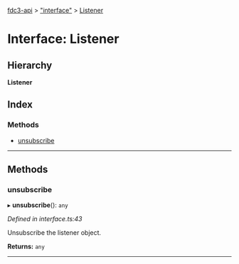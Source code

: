[fdc3-api](../README.md) > ["interface"](../modules/_interface_.md) > [Listener](../interfaces/_interface_.listener.md)

# Interface: Listener

## Hierarchy

**Listener**

## Index

### Methods

* [unsubscribe](_interface_.listener.md#unsubscribe)

---

## Methods

<a id="unsubscribe"></a>

###  unsubscribe

▸ **unsubscribe**(): `any`

*Defined in interface.ts:43*

Unsubscribe the listener object.

**Returns:** `any`

___

